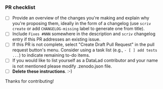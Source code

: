 ### PR checklist

- [ ] Provide an overview of the changes you're making and explain why you're proposing them, ideally in the form of a changelog (use `scriv create` or add `CHANGELOG-missing` label to generate one from title).
- [ ] Include `Fixes #NNN` somewhere in the description and `scriv` changelog entry if this PR addresses an existing issue.
- [ ] If this PR is not complete, select "Create Draft Pull Request" in the pull request button's menu.
  Consider using a task list (e.g., `- [ ] add tests ...`) to indicate remaining to-do items.
- [ ] If you would like to list yourself as a DataLad contributor and your name is not mentioned please modify .zenodo.json file.
- [ ] **Delete these instructions**. :-)

Thanks for contributing!
